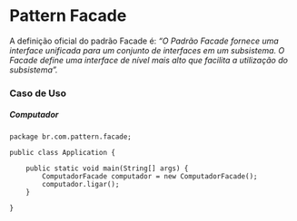 # Pattern Facade

A definição oficial do padrão Facade é: 
_“O Padrão Facade fornece uma interface unificada para um conjunto de interfaces em um subsistema. O Facade define uma interface de nível mais alto que facilita a utilização do subsistema”._



### Caso de Uso
##### Computador

 
    package br.com.pattern.facade;
    
    public class Application {
    
        public static void main(String[] args) {
            ComputadorFacade computador = new ComputadorFacade();
            computador.ligar();
        }
    
    }
